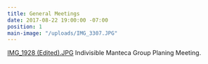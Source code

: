 ```yaml
---
title: General Meetings
date: 2017-08-22 19:00:00 -07:00
position: 1
main-image: "/uploads/IMG_3307.JPG"
---
```


[IMG_1928 (Edited).JPG](/uploads/IMG_1928%20(Edited).JPG)  Indivisible Manteca Group Planing Meeting.